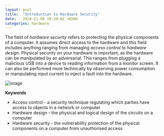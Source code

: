```yaml
---
layout: post
title:  "Introduction to Hardware Security"
date:   2024-11-06 10:20:02 +0200
categories: hardware
---
```


The field of <i>hardware security</i> refers to protecting the physical components of a computer. It assumes direct access to the hardware and this field includes anything ranging from managing <i>access control</i> to <i>hardware design</i>. Physical security on your hardware is important, as the hardware can be manipulated by an adversarial. This ranges from plugging a malicious USB into a device to reading information from a monitor screen. It can also be performed more technically by observing power consumption or manipulating input current to inject a fault into the hardware.

![image](https://bruteforcemisa.github.io/hackermouses-guide-through-cyberspace/assets/images/physical.png) 

<b>Keywords</b>
<ul>
<li>Access control - a security technique regulating which parties have access to objects in a network or computer</li>
<li>Hardware design - the physical and logical design of the circuits on a computer</li>
<li>Hardware security - the vulnerability protection of the physical components on a computer from unauthorised access</li>
</ul>
